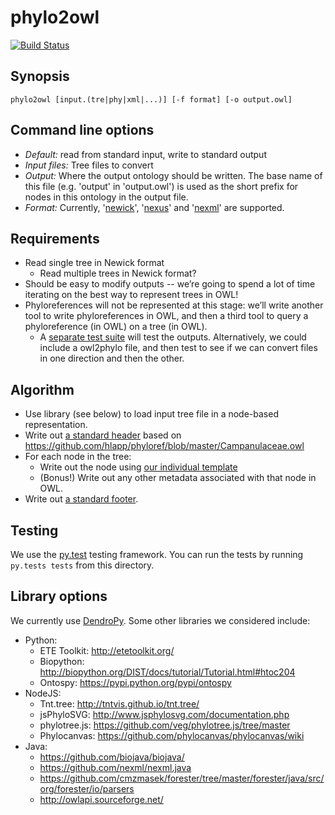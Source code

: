 # phylo2owl

[![Build Status](https://travis-ci.org/phyloref/phylo2owl.svg?branch=master)](https://travis-ci.org/phyloref/phylo2owl)

## Synopsis

```
phylo2owl [input.(tre|phy|xml|...)] [-f format] [-o output.owl]
```

## Command line options

* *Default:* read from standard input, write to standard output
* *Input files:* Tree files to convert
* *Output:* Where the output ontology should be written. 
  The base name of this file (e.g. 'output' in 'output.owl')
  is used as the short prefix for nodes in this ontology in the
  output file.
* *Format:* Currently, '[newick](http://en.wikipedia.org/wiki/Newick_format)', '[nexus](http://en.wikipedia.org/wiki/Nexus_file)' and '[nexml](http://en.wikipedia.org/wiki/NeXML_format)' are supported.

## Requirements

* Read single tree in Newick format
    - Read multiple trees in Newick format?
* Should be easy to modify outputs -- we’re going to spend a lot of
  time iterating on the best way to represent trees in OWL!
* Phyloreferences will not be represented at this stage: we’ll write
  another tool to write phyloreferences in OWL, and then a third tool
  to query a phyloreference (in OWL) on a tree (in OWL).
    - A [separate test suite](https://docs.google.com/document/d/1uOox6rqGZKafOtno0eSssMqbfM9wVtA1EtzdgoNH36o/edit?usp=sharing)
      will test the outputs. Alternatively, we could include a
      owl2phylo file, and then test to see if we can convert files in
      one direction and then the other.

## Algorithm

* Use library (see below) to load input tree file in a node-based
  representation.
* Write out [a standard header](templates/header.txt) based on
  https://github.com/hlapp/phyloref/blob/master/Campanulaceae.owl
* For each node in the tree:
    - Write out the node using [our individual template](templates/individual.txt)
    - (Bonus!) Write out any other metadata associated with that node
    in OWL.
* Write out [a standard footer](templates/footer.txt).

## Testing

We use the [py.test](http://www.pytest.org) testing framework. You can
run the tests by running `py.tests tests` from this directory.

## Library options

We currently use [DendroPy](https://pythonhosted.org/DendroPy/). Some other
libraries we considered include:

* Python:
    - ETE Toolkit: http://etetoolkit.org/
    - Biopython: http://biopython.org/DIST/docs/tutorial/Tutorial.html#htoc204 
    - Ontospy: https://pypi.python.org/pypi/ontospy 
* NodeJS:
    - Tnt.tree: http://tntvis.github.io/tnt.tree/
    - jsPhyloSVG: http://www.jsphylosvg.com/documentation.php
    - phylotree.js: https://github.com/veg/phylotree.js/tree/master
    - Phylocanvas: https://github.com/phylocanvas/phylocanvas/wiki
* Java:
    - https://github.com/biojava/biojava/
    - https://github.com/nexml/nexml.java 
    - https://github.com/cmzmasek/forester/tree/master/forester/java/src/org/forester/io/parsers 
    - http://owlapi.sourceforge.net/ 

